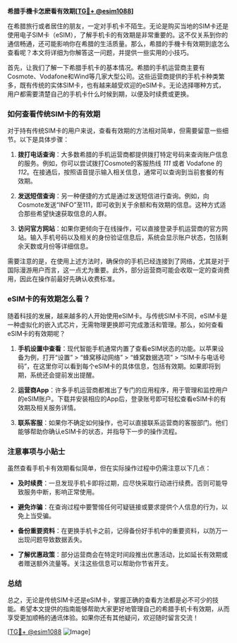 **希腊手機卡怎麽看有效期[[TG💪+ @esim1088](https://t.me/s/esim1088)]**

在希腊旅行或者居住的朋友，一定对手机卡不陌生。无论是购买当地的SIM卡还是使用电子SIM卡（eSIM），了解手机卡的有效期是非常重要的。这不仅关系到你的通信畅通，还可能影响你在希腊的生活质量。那么，希腊的手機卡有效期到底怎么查看呢？本文将详细为你解答这一问题，并提供一些实用的小技巧。

首先，让我们了解一下希腊手机卡的基本情况。希腊的手机运营商主要有Cosmote、Vodafone和Wind等几家大型公司。这些运营商提供的手机卡种类繁多，既有传统的实体SIM卡，也有越来越受欢迎的eSIM卡。无论选择哪种方式，用户都需要清楚自己的手机卡什么时候到期，以便及时续费或更换。

### 如何查看传统SIM卡的有效期

对于持有传统SIM卡的用户来说，查看有效期的方法相对简单，但需要留意一些细节。以下是具体步骤：

1. **拨打电话查询**：大多数希腊的手机运营商都提供拨打特定号码来查询账户信息的服务。例如，你可以尝试拨打Cosmote的客服热线 *111* 或者 Vodafone 的 *112*。在接通后，按照语音提示输入相关信息，通常可以查询到当前套餐的有效期。

2. **发送短信查询**：另一种便捷的方式是通过发送短信进行查询。例如，向Cosmote发送“INFO”至111，即可收到关于余额和有效期的信息。这种方式适合那些希望快速获取信息的人群。

3. **访问官方网站**：如果你更倾向于在线操作，可以直接登录手机运营商的官方网站。输入手机号码以及相关的身份验证信息后，系统会显示账户状态，包括剩余天数或月份等详细信息。

需要注意的是，在使用上述方法时，确保你的手机已经连接到了网络，尤其是对于国际漫游用户而言，这一点尤为重要。此外，部分运营商可能会收取一定的查询费用，因此在操作前最好先确认收费标准。

### eSIM卡的有效期怎么看？

随着科技的发展，越来越多的人开始使用eSIM卡。与传统SIM卡不同，eSIM卡是一种虚拟化的嵌入式芯片，无需物理更换即可完成激活和管理。那么，如何查看eSIM卡的有效期呢？

1. **手机设置中查看**：现代智能手机通常内置了查看eSIM状态的功能。以苹果设备为例，打开“设置” > “蜂窝移动网络” > “蜂窝数据选项” > “SIM卡与电话号码”，在这里你可以看到每个eSIM卡的具体信息，包括有效期。如果即将到期，系统还会提前发出提醒。

2. **运营商App**：许多手机运营商都推出了专门的应用程序，用于管理和监控用户的eSIM账户。下载并安装相应的App后，登录账号即可轻松查看eSIM卡的有效期及相关服务详情。

3. **联系客服**：如果你不确定如何操作，也可以直接联系运营商的客服部门。他们能够帮助你确认eSIM卡的状态，并指导下一步的操作流程。

### 注意事项与小贴士

虽然查看手机卡有效期看似简单，但在实际操作过程中仍需注意以下几点：

- **及时续费**：一旦发现手机卡即将过期，应尽快采取行动进行续费。否则可能导致服务中断，影响正常使用。
  
- **避免诈骗**：在查询过程中要警惕任何可疑链接或要求提供个人信息的行为，以免上当受骗。

- **备份重要资料**：在更换手机卡之前，记得备份好手机中的重要资料，以防万一出现问题导致数据丢失。

- **了解优惠政策**：部分运营商会在特定时间段推出优惠活动，比如延长有效期或者赠送额外流量等。关注这些信息可以帮助你节省开支。

### 总结

总之，无论是传统SIM卡还是eSIM卡，掌握正确的查看方法都是必不可少的技能。希望本文提供的指南能够帮助大家更好地管理自己的希腊手机卡有效期，从而享受更加顺畅的通讯体验。如果你还有其他疑问，欢迎随时留言交流！

[[TG💪+ @esim1088](https://t.me/s/esim1088) ![Image](https://i.postimg.cc/4NQfJmqS/Snipaste-2025-05-13-00-14-12.png)]